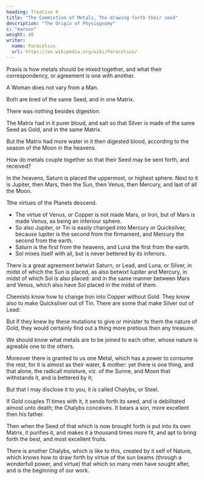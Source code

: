 ```yaml
---
heading: Treatise 9
title: "The Commixtion of Metals, The drawing forth their seed"
description: "The Origin of Physiognomy"
c: "maroon"
weight: 40
writer:
  name: Paracelsus
  url: https://en.wikipedia.org/wiki/Paracelsus/
---
```



Praxis is how metals should be mixed together, and what their correspondency, or agreement is one with another. 

A Woman does not vary from a Man.

Both are bred of the same Seed, and in one Matrix.

There was nothing besides digestion.

The Matrix had in it purer bloud, and salt so that Silver is made of the same Seed as Gold, and in the same Matrix.

But the Matrix had more water in it then digested blood, according to the season of the Moon in the heavens. 

How do metals couple together so that their Seed may be sent forth, and received?

In the heavens, Saturn is placed the uppermost, or highest sphere. Next to it is Jupiter, then Mars, then the Sun, then Venus, then Mercury, and last of all the Moon. 

Tthe virtues of the Planets descend.

- The virtue of Venus, or Copper is not made Mars, or Iron, but of Mars is made Venus, as being an inferiour sphere.
- So also Jupiter, or Tin is easily changed into Mercury or Quicksilver, because Iupiter is the second from the firmament, and Mercury the second from the earth.
- Saturn is the first from the heavens, and Luna the first from the earth.
- Sol mixes itself with all, but is never bettered by its inferiors.

There is a great agreement betwixt Saturn, or Lead, and Luna, or Silver, in midst of which the Sun is placed, as also betwixt Iupiter and Mercury, in midst of which Sol is also placed: and in the same manner between Mars and Venus, which also have Sol placed in the midst of them.

Chemists know how to change Iron into Copper without Gold. They know also to make Quicksilver out of Tin. There are some that make Silver out of Lead: 

But if they knew by these mutations to give or minister to them the nature of Gold, they would certainly find out a thing more pretious then any treasure.

We should know what metals are to be joined to each other, whose nature is agreable one to the others. 

Moreover there is granted to us one Metal, which has a power to consume the rest, for it is almost as their water, & mother: yet there is one thing, and that alone, the radicall moisture, viz. of the Sunne, and Moon that withstands it, and is bettered by it; 

But that I may disclose it to you, it is called Chalybs, or Steel. 

If Gold couples 11 times with it, it sends forth its seed, and is debilitated almost unto death; the Chalybs conceives. It bears a son, more excellent then his father.

Then when the Seed of that which is now brought forth is put into its own Matrix, it purifies it, and makes it a thousand times more fit, and apt to bring forth the best, and most excellent fruits.

There is another Chalybs, which is like to this, created by it self of Nature, which knows how to draw forth by virtue of the sun beams (through a wonderfull power, and virtue) that which so many men have sought after, and is the beginning of our work.
